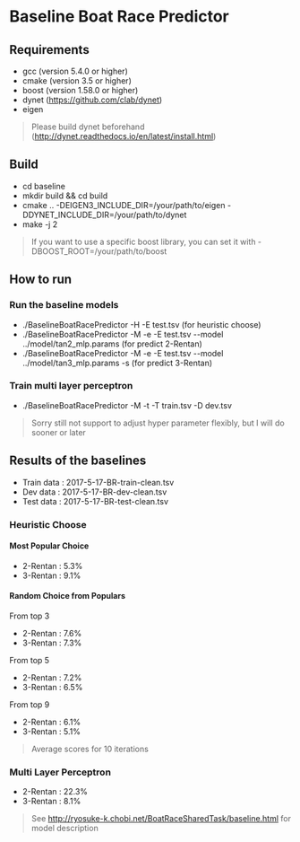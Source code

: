 # Baseline Boat Race Predictor
## Requirements
- gcc (version 5.4.0 or higher)
- cmake (version 3.5 or higher)
- boost (version 1.58.0 or higher)
- dynet (https://github.com/clab/dynet)
- eigen
> Please build dynet beforehand (http://dynet.readthedocs.io/en/latest/install.html)

## Build
- cd baseline
- mkdir build && cd build
- cmake .. -DEIGEN3_INCLUDE_DIR=/your/path/to/eigen -DDYNET_INCLUDE_DIR=/your/path/to/dynet
- make -j 2

> If you want to use a specific boost library, you can set it with -DBOOST_ROOT=/your/path/to/boost


## How to run
### Run the baseline models
- ./BaselineBoatRacePredictor -H -E test.tsv (for heuristic choose)
- ./BaselineBoatRacePredictor -M -e -E test.tsv --model ../model/tan2_mlp.params (for predict 2-Rentan)
- ./BaselineBoatRacePredictor -M -e -E test.tsv --model ../model/tan3_mlp.params -s (for predict 3-Rentan)

### Train multi layer perceptron
- ./BaselineBoatRacePredictor -M -t -T train.tsv -D dev.tsv
> Sorry still not support to adjust hyper parameter flexibly, but I will do sooner or later

## Results of the baselines
- Train data : 2017-5-17-BR-train-clean.tsv
- Dev data   : 2017-5-17-BR-dev-clean.tsv
- Test data  : 2017-5-17-BR-test-clean.tsv

### Heuristic Choose
#### Most Popular Choice 
- 2-Rentan : 5.3%
- 3-Rentan : 9.1%

#### Random Choice from Populars
From top 3
- 2-Rentan : 7.6%
- 3-Rentan : 7.3%

From top 5
- 2-Rentan : 7.2%
- 3-Rentan : 6.5%

From top 9
- 2-Rentan : 6.1%
- 3-Rentan : 5.1%
> Average scores for 10 iterations


### Multi Layer Perceptron
- 2-Rentan : 22.3%
- 3-Rentan : 8.1%
> See http://ryosuke-k.chobi.net/BoatRaceSharedTask/baseline.html for model description
